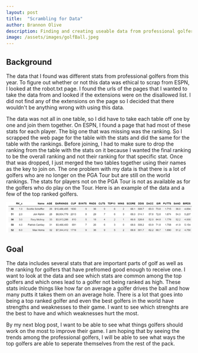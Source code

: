 ```yaml
---
layout: post
title:  "Scrambling for Data"
author: Brannon Olive
description: Finding and creating useable data from professional golfers.
image: /assets/images/golfBall.jpeg
---
```


## Background

The data that I found was different stats from professional golfers from this year. To figure out whether or not this data was ethical to scrap from ESPN,
I looked at the robot.txt page. I found the urls of the pages that I wanted to take the data from and looked if the extensions were on the disallowed list.
I did not find any of the extensions on the page so I decided that there wouldn't be anything wrong with using this data. 

The data was not all in one table, so I did have to take each table off one by one and join them together. On ESPN, I found a page that had most of these stats for each player. 
The big one that was missing was the ranking. So I scrapped the web page for the table with the stats and did the same for the table with the rankings. Before joining, I had to make 
sure to drop the ranking from the table with the stats on it because I wanted the final ranking to be the overall ranking and not their ranking for that specific stat. 
Once that was dropped, I just merged the two tables together using their names as the key to join on. The one problem with my data is that there is a lot of golfers who 
are no longer on the PGA Tour but are still on the world rankings. The stats for players not on the PGA Tour is not as available as for the golfers who do play on the Tour.
Here is an example of the data and a few of the top ranked golfers.

![Figure](https://raw.githubusercontent.com/bolive2/my386blog/main/assets/images/GolferChart.png)

## Goal

The data includes several stats that are important parts of golf as well as the ranking for golfers that have prefromed good enough to receive one. I want to look 
at the data and see which stats are common among the top golfers and which ones lead to a golfer not being ranked as high. These stats inlcude things like how far 
on average a golfer drives the ball and how many putts it takes them on an average hole. There is a lot that goes into being a top ranked golfer and even the best golfers 
in the world have strengths and weaknesses to their game. I want to see which strenghts are the best to have and which weaknesses hurt the most.

By my next blog post, I want to be able to see what things golfers should work on the most to improve their game. I am hoping that by seeing the trends among the professional
golfers, I will be able to see what ways the top golfers are able to seperate themselves from the rest of the pack. 
